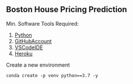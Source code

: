 ## Boston House Pricing Prediction

Min. Software Tools Required:
1. [Python](https://www.python.org/downloads/) 
2. [GitHubAccount](https://github.com)
3. [VSCodeIDE](https://code.visualstudio.com)
4. [Heroku](https://heroku.com)

Create a new environment
```
conda create -p venv python==3.7 -y
```